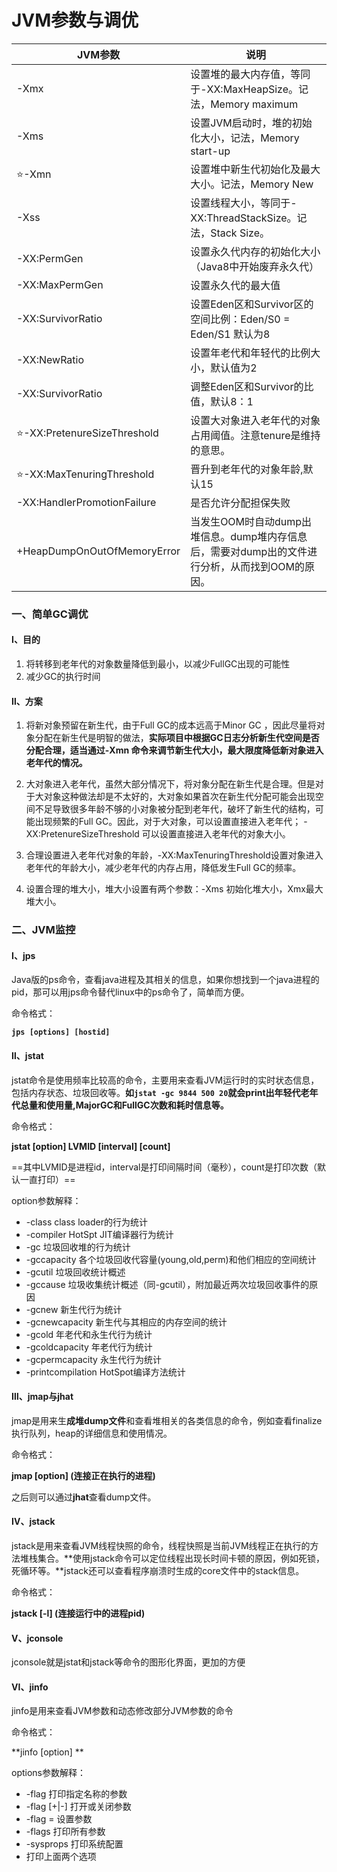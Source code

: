 # JVM参数与调优

| JVM参数                     | 说明                                                         |
| --------------------------- | ------------------------------------------------------------ |
| -Xmx                        | 设置堆的最大内存值，等同于-XX:MaxHeapSize。记法，Memory maximum |
| -Xms                        | 设置JVM启动时，堆的初始化大小，记法，Memory start-up         |
| ⭐-Xmn                       | 设置堆中新生代初始化及最大大小。记法，Memory New             |
| -Xss                        | 设置线程大小，等同于-XX:ThreadStackSize。记法，Stack Size。  |
| -XX:PermGen                 | 设置永久代内存的初始化大小（Java8中开始废弃永久代）          |
| -XX:MaxPermGen              | 设置永久代的最大值                                           |
| -XX:SurvivorRatio           | 设置Eden区和Survivor区的空间比例：Eden/S0 = Eden/S1 默认为8  |
| -XX:NewRatio                | 设置年老代和年轻代的比例大小，默认值为2                      |
| -XX:SurvivorRatio           | 调整Eden区和Survivor的比值，默认8：1                         |
| ⭐-XX:PretenureSizeThreshold | 设置大对象进入老年代的对象占用阈值。注意tenure是维持的意思。 |
| ⭐-XX:MaxTenuringThreshold   | 晋升到老年代的对象年龄,默认15                                |
| -XX:HandlerPromotionFailure | 是否允许分配担保失败                                         |
| +HeapDumpOnOutOfMemoryError | 当发生OOM时自动dump出堆信息。dump堆内存信息后，需要对dump出的文件进行分析，从而找到OOM的原因。 |

### 一、简单GC调优

#### Ⅰ、目的

1. 将转移到老年代的对象数量降低到最小，以减少FullGC出现的可能性
2. 减少GC的执行时间

#### Ⅱ、方案

1. 将新对象预留在新生代，由于Full GC的成本远高于Minor GC ，因此尽量将对象分配在新生代是明智的做法，**实际项目中根据GC日志分析新生代空间是否分配合理，适当通过-Xmn 命令来调节新生代大小，最大限度降低新对象进入老年代的情况。**

2. 大对象进入老年代，虽然大部分情况下，将对象分配在新生代是合理。但是对于大对象这种做法却是不太好的，大对象如果首次在新生代分配可能会出现空间不足导致很多年龄不够的小对象被分配到老年代，破坏了新生代的结构，可能出现频繁的Full GC。因此，对于大对象，可以设置直接进入老年代；
   -XX:PretenureSizeThreshold 可以设置直接进入老年代的对象大小。

3. 合理设置进入老年代对象的年龄，-XX:MaxTenuringThreshold设置对象进入老年代的年龄大小，减少老年代的内存占用，降低发生Full GC的频率。

4. 设置合理的堆大小，堆大小设置有两个参数：-Xms 初始化堆大小，Xmx最大堆大小。
   

### 二、JVM监控

#### Ⅰ、jps

Java版的ps命令，查看java进程及其相关的信息，如果你想找到一个java进程的pid，那可以用jps命令替代linux中的ps命令了，简单而方便。

命令格式：

**`jps [options] [hostid]`**

#### Ⅱ、jstat

jstat命令是使用频率比较高的命令，主要用来查看JVM运行时的实时状态信息，包括内存状态、垃圾回收等。**如`jstat -gc 9844 500 20`就会print出年轻代老年代总量和使用量,MajorGC和FullGC次数和耗时信息等。**

命令格式：

**jstat [option] LVMID [interval] [count]**

==其中LVMID是进程id，interval是打印间隔时间（毫秒），count是打印次数（默认一直打印）==

option参数解释：

- -class class loader的行为统计
- -compiler HotSpt JIT编译器行为统计
- -gc 垃圾回收堆的行为统计
- -gccapacity 各个垃圾回收代容量(young,old,perm)和他们相应的空间统计
- -gcutil 垃圾回收统计概述
- -gccause 垃圾收集统计概述（同-gcutil），附加最近两次垃圾回收事件的原因
- -gcnew 新生代行为统计
- -gcnewcapacity 新生代与其相应的内存空间的统计
- -gcold 年老代和永生代行为统计
- -gcoldcapacity 年老代行为统计
- -gcpermcapacity 永生代行为统计
- -printcompilation HotSpot编译方法统计

#### Ⅲ、jmap与jhat

jmap是用来生**成堆dump文件**和查看堆相关的各类信息的命令，例如查看finalize执行队列，heap的详细信息和使用情况。

命令格式：

**jmap [option]  (连接正在执行的进程)**

之后则可以通过**jhat**查看dump文件。

#### Ⅳ、jstack

jstack是用来查看JVM线程快照的命令，线程快照是当前JVM线程正在执行的方法堆栈集合。**使用jstack命令可以定位线程出现长时间卡顿的原因，例如死锁，死循环等。**jstack还可以查看程序崩溃时生成的core文件中的stack信息。

命令格式：

**jstack [-l]  (连接运行中的进程pid)**

#### Ⅴ、jconsole

jconsole就是jstat和jstack等命令的图形化界面，更加的方便

#### Ⅵ、jinfo

jinfo是用来查看JVM参数和动态修改部分JVM参数的命令

命令格式：

**jinfo [option] **

options参数解释：

- -flag <name> 打印指定名称的参数
- -flag [+|-]<name> 打开或关闭参数
- -flag <name>=<value> 设置参数
- -flags 打印所有参数
- -sysprops 打印系统配置
- <no option> 打印上面两个选项